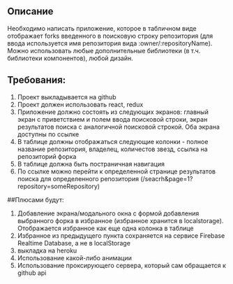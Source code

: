 ## Описание
Необходимо написать приложение, которое в табличном виде отображает forks введенного в поисковую строку репозитория (для ввода используется имя репозитория вида :owner/:repositoryName). Можно использовать любые дополнительные библиотеки (в т.ч. библиотеки компонентов), любой дизайн.

## Требования:
1. Проект выкладывается на github
2. Проект должен использовать react, redux
3. Приложение должно состоять из следующих экранов: главный экран с приветствием и полем ввода поисковой строки, экран результатов поиска с аналогичной поисковой строкой. Оба экрана доступны по ссылке
4. В таблице должны отображаться следующие колонки - полное название репозитория, владелец, количестов звезд, ссылка на репозиторий форка
5. В таблице должна быть постраничная навигация
6. По ссылке можно перейти к определенной странице результатов поиска для определенного репозитория (/seacrh&page=1?repository=someRepository)

##Плюсами будут:
1. Добавление экрана/модального окна с формой добавления выбранного форка в избранное (избранное хранится в localstorage). Отображается избранное как еще одна колонка в таблице
2. Избранное из предыдущего пункта сохраняется на сервисе Firebase Realtime Database, а не в localStorage
3. выкладка на heroku
4. Использование какой-либо анимации
5. Использование проксирующего сервера, который сам обращается к github api
